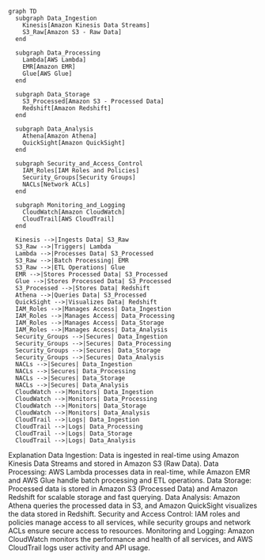 ```mermaid
graph TD
  subgraph Data_Ingestion
    Kinesis[Amazon Kinesis Data Streams]
    S3_Raw[Amazon S3 - Raw Data]
  end

  subgraph Data_Processing
    Lambda[AWS Lambda]
    EMR[Amazon EMR]
    Glue[AWS Glue]
  end

  subgraph Data_Storage
    S3_Processed[Amazon S3 - Processed Data]
    Redshift[Amazon Redshift]
  end

  subgraph Data_Analysis
    Athena[Amazon Athena]
    QuickSight[Amazon QuickSight]
  end

  subgraph Security_and_Access_Control
    IAM_Roles[IAM Roles and Policies]
    Security_Groups[Security Groups]
    NACLs[Network ACLs]
  end

  subgraph Monitoring_and_Logging
    CloudWatch[Amazon CloudWatch]
    CloudTrail[AWS CloudTrail]
  end

  Kinesis -->|Ingests Data| S3_Raw
  S3_Raw -->|Triggers| Lambda
  Lambda -->|Processes Data| S3_Processed
  S3_Raw -->|Batch Processing| EMR
  S3_Raw -->|ETL Operations| Glue
  EMR -->|Stores Processed Data| S3_Processed
  Glue -->|Stores Processed Data| S3_Processed
  S3_Processed -->|Stores Data| Redshift
  Athena -->|Queries Data| S3_Processed
  QuickSight -->|Visualizes Data| Redshift
  IAM_Roles -->|Manages Access| Data_Ingestion
  IAM_Roles -->|Manages Access| Data_Processing
  IAM_Roles -->|Manages Access| Data_Storage
  IAM_Roles -->|Manages Access| Data_Analysis
  Security_Groups -->|Secures| Data_Ingestion
  Security_Groups -->|Secures| Data_Processing
  Security_Groups -->|Secures| Data_Storage
  Security_Groups -->|Secures| Data_Analysis
  NACLs -->|Secures| Data_Ingestion
  NACLs -->|Secures| Data_Processing
  NACLs -->|Secures| Data_Storage
  NACLs -->|Secures| Data_Analysis
  CloudWatch -->|Monitors| Data_Ingestion
  CloudWatch -->|Monitors| Data_Processing
  CloudWatch -->|Monitors| Data_Storage
  CloudWatch -->|Monitors| Data_Analysis
  CloudTrail -->|Logs| Data_Ingestion
  CloudTrail -->|Logs| Data_Processing
  CloudTrail -->|Logs| Data_Storage
  CloudTrail -->|Logs| Data_Analysis
```

Explanation
Data Ingestion: Data is ingested in real-time using Amazon Kinesis Data Streams and stored in Amazon S3 (Raw Data).
Data Processing: AWS Lambda processes data in real-time, while Amazon EMR and AWS Glue handle batch processing and ETL operations.
Data Storage: Processed data is stored in Amazon S3 (Processed Data) and Amazon Redshift for scalable storage and fast querying.
Data Analysis: Amazon Athena queries the processed data in S3, and Amazon QuickSight visualizes the data stored in Redshift.
Security and Access Control: IAM roles and policies manage access to all services, while security groups and network ACLs ensure secure access to resources.
Monitoring and Logging: Amazon CloudWatch monitors the performance and health of all services, and AWS CloudTrail logs user activity and API usage.